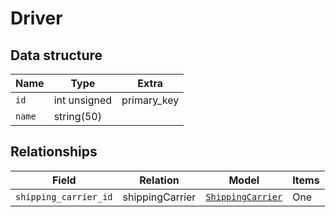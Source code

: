 # Driver

## Data structure

Name|Type|Extra
----|----|------
`id`|int unsigned|primary_key
`name`|string(50)



## Relationships

Field|Relation|Model|Items
----|----|------|-----
`shipping_carrier_id`|shippingCarrier|[`ShippingCarrier`](shipping-carrier)|One